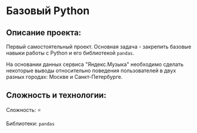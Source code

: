 # Базовый Python


## Описание проекта:

Первый самостоятельный проект. Основная задача - закрепить базовые навыки работы с Python и его библиотекой `pandas`.

На основании данных сервиса "Яндекс.Музыка" необходимо сделать некоторые выводы относительно поведения пользователей в двух разных городах: Москве и Санкт-Петербурге.

## Сложность и технологии:

Сложность: :star:

Библиотеки: `pandas`
